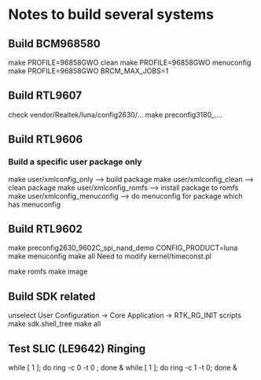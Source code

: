 # Notes to build several systems #

## Build BCM968580 ##
make PROFILE=96858GWO clean
make PROFILE=96858GWO menuconfig
make PROFILE=96858GWO BRCM_MAX_JOBS=1






## Build RTL9607 ##
check vendor/Realtek/luna/config2630/...
make preconfig3180_....


## Build RTL9606 ##
### Build a specific user package only ###
make user/xmlconfig_only --> build package
make user/xmlconfig_clean --> clean package
make user/xmlconfig_romfs --> install package to romfs
make user/xmlconfig_menuconfig --> do menuconfig for package which has menuconfig

## Build RTL9602 ##
make preconfig2630_9602C_spi_nand_demo CONFIG_PRODUCT=luna
make menuconfig
make all
Need to modify kernel/timeconst.pl


make romfs
make image

## Build SDK related ##
unselect User Configuration -> Core Application -> RTK_RG_INIT scripts
make sdk.shell_tree
make all



## Test SLIC (LE9642) Ringing ## 
while [ 1 ]; do ring -c 0 -t 0 ; done &  while [ 1 ]; do ring -c 1 -t 0; done &
